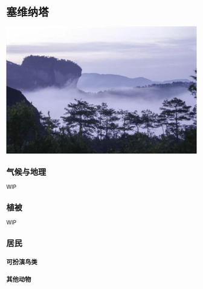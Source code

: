# 塞维纳塔



![](../../.gitbook/assets/src-http___5b0988e595225.cdn.sohucs.com_images_20190822_ec2ad7e5f2e343b4b83bf7175b0ef056.jpeg-and-refer-http___5b0988e595225.cdn.sohucs.jpg)

## 气候与地理 <a id="qi-hou"></a>

‌WIP

## 植被 <a id="zhi-bei"></a>

WIP

## 居民 <a id="ju-min"></a>

### 可扮演鸟类 <a id="ke-ban-yan-niao-lei"></a>

### 其他动物

